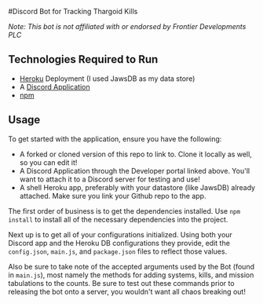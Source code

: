 #Discord Bot for Tracking Thargoid Kills

*Note: This bot is not affiliated with or endorsed by Frontier Developments PLC*

## Technologies Required to Run
- [Heroku](https://heroku.com) Deployment (I used JawsDB as my data store)
- A [Discord Application](https://discordapp.com/developers/applications/)
- [npm](https://www.npmjs.com/)

## Usage
To get started with the application, ensure you have the following:
  - A forked or cloned version of this repo to link to. Clone it locally as well, so you can edit it!
  - A Discord Application through the Developer portal linked above. You'll want to attach it to a Discord server for testing and use!
  - A shell Heroku app, preferably with your datastore (like JawsDB) already attached. Make sure you link your Github repo to the app.

The first order of business is to get the dependencies installed. Use `npm install` to install all of the necessary dependencies into the project.

Next up is to get all of your configurations initialized. Using both your Discord app and the Heroku DB configurations they provide, edit the `config.json`, `main.js`, and `package.json` files to reflect those values.

Also be sure to take note of the accepted arguments used by the Bot (found in `main.js`), most namely the methods for adding systems, kills, and mission tabulations to the counts. Be sure to test out these commands prior to releasing the bot onto a server, you wouldn't want all chaos breaking out!
